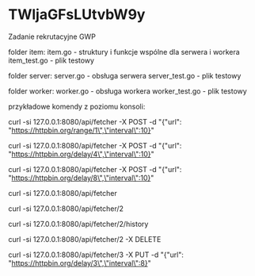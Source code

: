 # TWljaGFsLUtvbW9y
Zadanie rekrutacyjne GWP

folder item:
item.go - struktury i funkcje wspólne dla serwera i workera
item_test.go - plik testowy

folder server:
server.go - obsługa serwera
server_test.go - plik testowy

folder worker:
worker.go - obsługa workera
worker_test.go - plik testowy

przykładowe komendy z poziomu konsoli:

curl -si 127.0.0.1:8080/api/fetcher -X POST -d "{\"url\": \"https://httpbin.org/range/1\",\"interval\":10}"

curl -si 127.0.0.1:8080/api/fetcher -X POST -d "{\"url\": \"https://httpbin.org/delay/4\",\"interval\":10}"

curl -si 127.0.0.1:8080/api/fetcher -X POST -d "{\"url\": \"https://httpbin.org/delay/8\",\"interval\":10}"

curl -si 127.0.0.1:8080/api/fetcher

curl -si 127.0.0.1:8080/api/fetcher/2

curl -si 127.0.0.1:8080/api/fetcher/2/history

curl -si 127.0.0.1:8080/api/fetcher/2 -X DELETE

curl -si 127.0.0.1:8080/api/fetcher/3 -X PUT -d "{\"url\": \"https://httpbin.org/delay/3\",\"interval\":8}"




